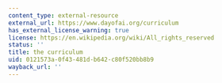 ```yaml
---
content_type: external-resource
external_url: https://www.dayofai.org/curriculum
has_external_license_warning: true
license: https://en.wikipedia.org/wiki/All_rights_reserved
status: ''
title: the curriculum
uid: 0121573a-0f43-481d-b642-c80f520bb8b9
wayback_url: ''
---
```

